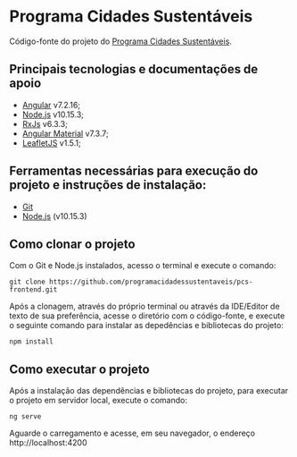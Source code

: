 # Programa Cidades Sustentáveis
Código-fonte do projeto do [Programa Cidades Sustentáveis](https://www.cidadessustentaveis.org.br/inicial/home).

## Principais tecnologias e documentações de apoio

- [Angular](https://angular.io/docs) v7.2.16;
- [Node.js](https://nodejs.org/en/docs/) v10.15.3;
- [RxJs](https://rxjs.dev/) v6.3.3;
- [Angular Material](https://material.angular.io/) v7.3.7;
- [LeafletJS](https://leafletjs.com/reference-1.5.1.html) v1.5.1;

## Ferramentas necessárias para execução do projeto e instruções de instalação:

- [Git](https://git-scm.com/downloads)
- [Node.js](https://nodejs.org/dist/v10.15.3/node-v10.15.3-x64.msi) (v10.15.3)

## Como clonar o projeto

Com o Git e Node.js instalados, acesso o terminal e execute o comando:

`git clone https://github.com/programacidadessustentaveis/pcs-frontend.git`

Após a clonagem, através do próprio terminal ou através da IDE/Editor de texto de sua preferência, acesse o diretório com o código-fonte, e execute o seguinte comando para instalar as depedências e bibliotecas do projeto:

`npm install`

## Como executar o projeto

Após a instalação das dependências e bibliotecas do projeto, para executar o projeto em servidor local, execute o comando:

`ng serve`

Aguarde o carregamento e acesse, em seu navegador, o endereço http://localhost:4200
